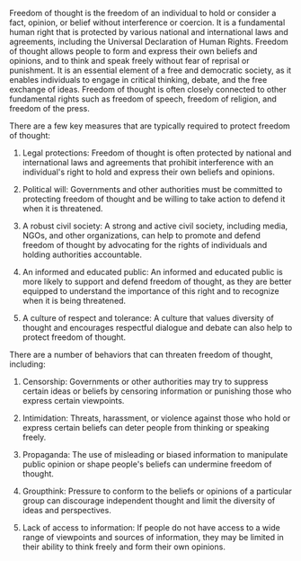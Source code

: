 Freedom of thought is the freedom of an individual to hold or consider a fact, opinion, or belief without interference or coercion. It is a fundamental human right that is protected by various national and international laws and agreements, including the Universal Declaration of Human Rights. Freedom of thought allows people to form and express their own beliefs and opinions, and to think and speak freely without fear of reprisal or punishment. It is an essential element of a free and democratic society, as it enables individuals to engage in critical thinking, debate, and the free exchange of ideas. Freedom of thought is often closely connected to other fundamental rights such as freedom of speech, freedom of religion, and freedom of the press.

There are a few key measures that are typically required to protect freedom of thought:

1.  Legal protections: Freedom of thought is often protected by national and international laws and agreements that prohibit interference with an individual's right to hold and express their own beliefs and opinions.
    
2.  Political will: Governments and other authorities must be committed to protecting freedom of thought and be willing to take action to defend it when it is threatened.
    
3.  A robust civil society: A strong and active civil society, including media, NGOs, and other organizations, can help to promote and defend freedom of thought by advocating for the rights of individuals and holding authorities accountable.
    
4.  An informed and educated public: An informed and educated public is more likely to support and defend freedom of thought, as they are better equipped to understand the importance of this right and to recognize when it is being threatened.
    
5.  A culture of respect and tolerance: A culture that values diversity of thought and encourages respectful dialogue and debate can also help to protect freedom of thought.

There are a number of behaviors that can threaten freedom of thought, including:

1.  Censorship: Governments or other authorities may try to suppress certain ideas or beliefs by censoring information or punishing those who express certain viewpoints.
    
2.  Intimidation: Threats, harassment, or violence against those who hold or express certain beliefs can deter people from thinking or speaking freely.
    
3.  Propaganda: The use of misleading or biased information to manipulate public opinion or shape people's beliefs can undermine freedom of thought.
    
4.  Groupthink: Pressure to conform to the beliefs or opinions of a particular group can discourage independent thought and limit the diversity of ideas and perspectives.
    
5.  Lack of access to information: If people do not have access to a wide range of viewpoints and sources of information, they may be limited in their ability to think freely and form their own opinions.